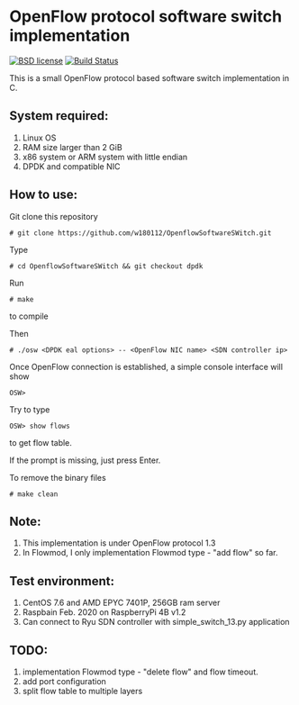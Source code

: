 # OpenFlow protocol software switch implementation

[![BSD license](https://img.shields.io/badge/License-BSD-blue.svg)](https://opensource.org/licenses/BSD-3-Clause)
[![Build Status](https://travis-ci.org/w180112/OpenflowSoftwareSWitch.svg?branch=tss)](https://travis-ci.org/w180112/OpenflowSoftwareSWitch)

This is a small OpenFlow protocol based software switch implementation in C.

## System required:

1. Linux OS
2. RAM size larger than 2 GiB
3. x86 system or ARM system with little endian
4. DPDK and compatible NIC

## How to use:

Git clone this repository

	# git clone https://github.com/w180112/OpenflowSoftwareSWitch.git

Type

	# cd OpenflowSoftwareSWitch && git checkout dpdk

Run

	# make

to compile

Then

	# ./osw <DPDK eal options> -- <OpenFlow NIC name> <SDN controller ip>

Once OpenFlow connection is established, a simple console interface will show

	OSW>

Try to type

	OSW> show flows

to get flow table.

If the prompt is missing, just press Enter.

To remove the binary files

	# make clean

## Note:

1. This implementation is under OpenFlow protocol 1.3
2. In Flowmod, I only implementation Flowmod type - "add flow" so far.

## Test environment:

1. CentOS 7.6 and AMD EPYC 7401P, 256GB ram server
2. Raspbain Feb. 2020 on RaspberryPi 4B v1.2
3. Can connect to Ryu SDN controller with simple_switch_13.py application

## TODO:

1. implementation Flowmod type - "delete flow" and flow timeout.
2. add port configuration
3. split flow table to multiple layers